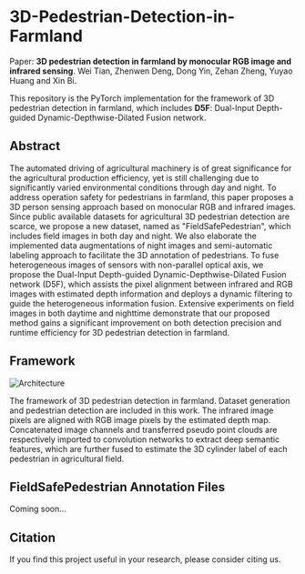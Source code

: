 # 3D-Pedestrian-Detection-in-Farmland

Paper: **3D pedestrian detection in farmland by monocular RGB image and infrared sensing**. Wei Tian, Zhenwen Deng, Dong Yin, Zehan Zheng, Yuyao Huang and Xin Bi.

This repository is the PyTorch implementation for the framework of 3D pedestrian detection in farmland, which includes **D5F**: Dual-Input Depth-guided Dynamic-Depthwise-Dilated Fusion network.  
  
  
## Abstract

The automated driving of agricultural machinery is of great significance for the agricultural production efficiency, yet is still challenging due to significantly varied environmental conditions through day and night. To address operation safety for pedestrians in farmland, this paper proposes a 3D person sensing approach based on monocular RGB and infrared images. Since public available datasets for agricultural 3D pedestrian detection are scarce,  we propose a new dataset,  named as "FieldSafePedestrian", which includes field images in both day and night.  We also elaborate the implemented data augmentations of night images and semi-automatic labeling approach to facilitate the 3D annotation of pedestrians. To fuse heterogeneous images of sensors with non-parallel optical axis, we propose the Dual-Input Depth-guided Dynamic-Depthwise-Dilated Fusion network (D5F), which assists the pixel alignment between infrared and RGB images with estimated depth information and deploys a dynamic filtering to guide the heterogeneous information fusion. Extensive experiments on field images in both daytime and nighttime demonstrate that our proposed method gains a significant improvement on both detection precision and runtime efficiency for 3D pedestrian detection in farmland.  

  
## Framework

![Architecture](./Architecture.png)
  
The framework of 3D pedestrian detection in farmland. Dataset generation and pedestrian detection are included in this work.  The infrared image pixels are aligned with RGB image pixels by the estimated depth map. Concatenated image channels and transferred pseudo point clouds are respectively imported to convolution networks to extract deep semantic features, which are further fused to estimate the 3D cylinder label of each pedestrian in agricultural field.  

  
## FieldSafePedestrian Annotation Files
Coming soon...  
  
  
## Citation

If you find this project useful in your research, please consider citing us.  